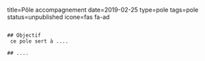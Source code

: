 title=Pôle accompagnement
date=2019-02-25
type=pole
tags=pole
status=unpublished
icone=fas fa-ad
~~~~~~

## Objectif
 ce pole sert à ....

## ....